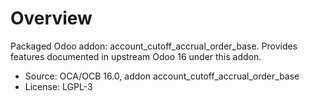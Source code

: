# Overview

Packaged Odoo addon: account_cutoff_accrual_order_base. Provides features documented in upstream Odoo 16 under this addon.

- Source: OCA/OCB 16.0, addon account_cutoff_accrual_order_base
- License: LGPL-3
